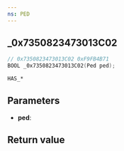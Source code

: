 ```yaml
---
ns: PED
---
```

## _0x7350823473013C02

```c
// 0x7350823473013C02 0xF9FB4B71
BOOL _0x7350823473013C02(Ped ped);
```

```
HAS_*
```

## Parameters
* **ped**: 

## Return value
